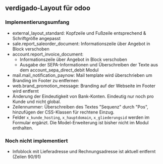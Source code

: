 ## verdigado-Layout für odoo

### Implementierungsumfang

- external_layout_standard: Kopfzeile und Fußzeile entsprechend & Schriftgröße angepasst
- sale.report_saleorder_document: Informationszeile über Angebot in Block verschoben
- account.report_invoice_document:
  * Informationszeile über Angebot in Block verschoben
  * Ausgabe der SEPA-Informationen und Überschreiben der Texte aus dem account_sepa_direct_debit Modul
- mail.mail_notification_paynow: Mail template wird überschrieben um Branding im Footer zu entfernen
- web.brand_promotion_message: Branding auf der Webseite im Footer wird entfernt
- Änderung der Eindeutigkeit von Bank-Konten. Eindeutig nur noch pro Kunde und nicht global.
- Zeilennummer: Überschreiben des Textes "Sequenz" durch "Pos", hinzufügen der CSS-Klassen für rechtene Einzug.
- Felder `x_kunde_hosting`, `x_hauptdomain`, `x_gliederungsid` werden im Formular ergänzt. Die Model-Erweiterung ist bisher nicht im Modul enthalten.

### Noch nicht implementiert

- Infoblock mit Lieferadresse und Rechnungsadresse ist aktuell entfernt (Zeilen 90/91)
